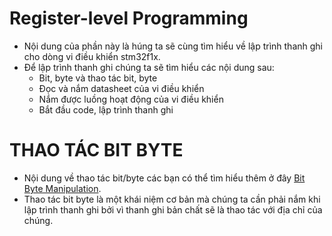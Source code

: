 # Register-level Programming
- Nội dung của phần này là húng ta sẽ cùng tìm hiểu về lập trình thanh ghi cho dòng vi điều khiển stm32f1x.
- Để lập trình thanh ghi chúng ta sẽ tìm hiểu các nội dung sau:
  - Bit, byte và thao tác bit, byte
  - Đọc và nắm datasheet của vi điều khiển
  - Nắm được luồng hoạt động của vi điều khiển
  - Bắt đầu code, lập trình thanh ghi

# THAO TÁC BIT BYTE
- Nội dung về thao tác bit/byte các bạn có thể tìm hiểu thêm ở đây [Bit Byte Manipulation](<Bit Byte Manipulation/Bit Byte Manipulation.md>).
- Thao tác bit byte là một khái niệm cơ bản mà chúng ta cần phải nắm khi lập trình thanh ghi bởi vì thanh ghi bản chất sẽ là
thao tác với địa chỉ của chúng.

# 

